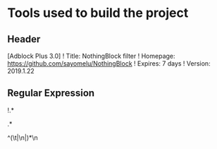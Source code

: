 # Tools used to build the project

## Header

[Adblock Plus 3.0]
! Title: NothingBlock filter
! Homepage: https://github.com/sayomelu/NothingBlock
! Expires: 7 days
! Version: 2019.1.22

## Regular Expression

!.*

.* 

^(\t|\n|)*\n

